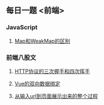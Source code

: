## 每日一题 <前端>

### JavaScript
1. [Map和WeakMap的区别](https://github.com/1601565568/Daily-Interview/blob/master/Map%E5%92%8CWeakMap%E7%9A%84%E5%8C%BA%E5%88%AB/JavaScript/mapAndWeakMap.md)

### 前端八股文
1. [HTTP协议的三次握手和四次挥手](https://github.com/1601565568/Daily-Interview/blob/master/%E4%B8%89%E6%AC%A1%E6%8F%A1%E6%89%8B%E5%92%8C%E5%9B%9B%E6%AC%A1%E6%8C%A5%E6%89%8B/main.md)

2. [Vue的双向数据绑定](https://github.com/1601565568/Daily-Interview/blob/master/Vue%E7%9A%84%E5%8F%8C%E5%90%91%E6%95%B0%E6%8D%AE%E7%BB%91%E5%AE%9A/main.md)

3. [从输入url到页面展示出来的整个过程](https://github.com/1601565568/Daily-Interview/blob/master/%E4%BB%8E%E8%BE%93%E5%85%A5url%E5%88%B0%E9%A1%B5%E9%9D%A2%E5%B1%95%E7%A4%BA%E5%87%BA%E6%9D%A5%E7%9A%84%E6%95%B4%E4%B8%AA%E8%BF%87%E7%A8%8B/main.md)

